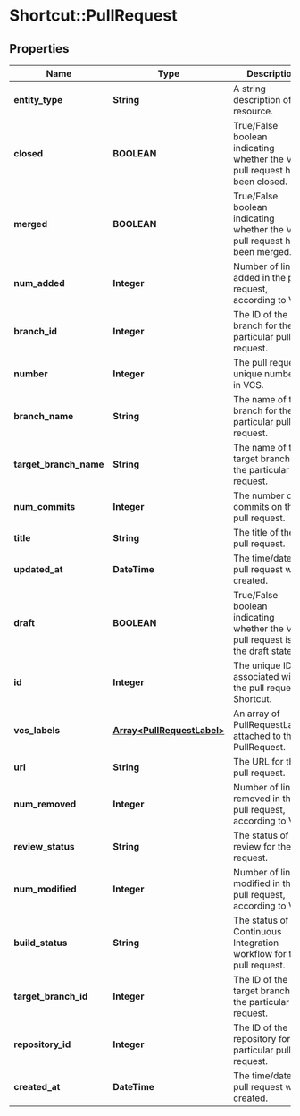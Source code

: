 # Shortcut::PullRequest

## Properties
Name | Type | Description | Notes
------------ | ------------- | ------------- | -------------
**entity_type** | **String** | A string description of this resource. | 
**closed** | **BOOLEAN** | True/False boolean indicating whether the VCS pull request has been closed. | 
**merged** | **BOOLEAN** | True/False boolean indicating whether the VCS pull request has been merged. | 
**num_added** | **Integer** | Number of lines added in the pull request, according to VCS. | 
**branch_id** | **Integer** | The ID of the branch for the particular pull request. | 
**number** | **Integer** | The pull request&#x27;s unique number ID in VCS. | 
**branch_name** | **String** | The name of the branch for the particular pull request. | 
**target_branch_name** | **String** | The name of the target branch for the particular pull request. | 
**num_commits** | **Integer** | The number of commits on the pull request. | 
**title** | **String** | The title of the pull request. | 
**updated_at** | **DateTime** | The time/date the pull request was created. | 
**draft** | **BOOLEAN** | True/False boolean indicating whether the VCS pull request is in the draft state. | 
**id** | **Integer** | The unique ID associated with the pull request in Shortcut. | 
**vcs_labels** | [**Array&lt;PullRequestLabel&gt;**](PullRequestLabel.md) | An array of PullRequestLabels attached to the PullRequest. | [optional] 
**url** | **String** | The URL for the pull request. | 
**num_removed** | **Integer** | Number of lines removed in the pull request, according to VCS. | 
**review_status** | **String** | The status of the review for the pull request. | [optional] 
**num_modified** | **Integer** | Number of lines modified in the pull request, according to VCS. | 
**build_status** | **String** | The status of the Continuous Integration workflow for the pull request. | [optional] 
**target_branch_id** | **Integer** | The ID of the target branch for the particular pull request. | 
**repository_id** | **Integer** | The ID of the repository for the particular pull request. | 
**created_at** | **DateTime** | The time/date the pull request was created. | 


